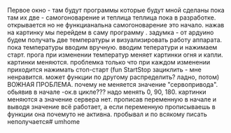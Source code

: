 Первое окно - там будут программы которые будут мной сделаны 
пока там их две - самогоноварение и теплица
теплица пока в разработке. открывается но не функцианальна
самогоноварение это начало. нажав на картинку мы перейдем в саму программу . задумка - от ардуино будем получать две температуры и визуализировать работу аппарата. пока температуры вводим вручную. 
вводим теператури и нажимаем старт. прога при изменении температур меняет картинки огня и капли. 
картинки меняются. проблемка только что при каждом изменении приходится нажимать стоп-старт (fun StartStop зациклить - мне ненравится. может функции по другому распределить? ладно, потом)
ВОЖНАЯ ПРОБЛЕМА. почему не меняется значение "сервопривода". обьявив в начале -ок.в цикле??? надо менять 0, 90, 180. картинки меняются а значение сервера нет. прописав переменную в начале и выводя значение всё работает, а если переменную прописываешь в функции она почемуто не активна. пробывал и по всякому писать неполучается# umhome
